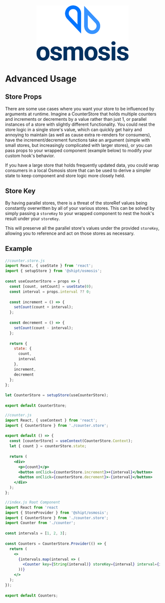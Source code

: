 <p align="center">
<img width="300" src="https://github.com/shipt/osmosis/blob/master/logo.png" />
</p>

# Advanced Usage

## Store Props

There are some use cases where you want your store to be influenced by arguments at runtime. Imagine a CounterStore that holds multiple counters and increments or decrements by a value rather than just 1, or parallel instances of a store with slightly different functionality. You could nest the store logic in a single store's value, which can quickly get hairy and annoying to maintain (as well as cause extra re-renders for consumers), have the increment/decrement functions take an argument (simple with small stores, but increasingly complicated with larger stores), or you can pass props to your wrapped component (example below) to modify your custom hook's behavior.

If you have a large store that holds frequently updated data, you could wrap consumers in a local Osmosis store that can be used to derive a simpler state to keep component and store logic more closely held.

## Store Key

By having parallel stores, there is a threat of the storeRef values being constantly overwritten by all of your various stores. This can be solved by simply passing a `storeKey` to your wrapped component to nest the hook's result under your `storeKey`.

This will preserve all the parallel store's values under the provided `storeKey`, allowing you to reference and act on those stores as necessary.

## Example

```js
//counter.store.js
import React, { useState } from 'react';
import { setupStore } from '@shipt/osmosis';

const useCounterStore = props => {
  const [count, setCount] = useState(0);
  const interval = props.interval ?? 0;

  const increment = () => {
    setCount(count + interval);
  };

  const decrement = () => {
    setCount(count - interval);
  };

  return {
    state: {
      count,
      interval
    },
    increment,
    decrement
  };
};

let CounterStore = setupStore(useCounterStore);

export default CounterStore;
```

```jsx
//counter.js
import React, { useContext } from 'react';
import { CounterStore } from './counter.store';

export default () => {
  const [counterStore] = useContext(CounterStore.Context);
  let { count } = counterStore.state;

  return (
    <div>
      <p>{count}</p>
      <button onClick={counterStore.increment}>+{interval}</button>
      <button onClick={counterStore.decrement}>-{interval}</button>
    </div>
  );
};
```

```jsx
//index.js Root Component
import React from 'react
import { StoreProvider } from '@shipt/osmosis';
import { CounterStore } from './counter.store';
import Counter from './counter';

const intervals = [1, 2, 3];

const Counters = CounterStore.Provider(() => {
  return (
    <>
      {intervals.map(interval => (
        <Counter key={String(interval)} storeKey={interval} interval={interval} />
      ))}
    </>
  );
});

export default Counters;
```
